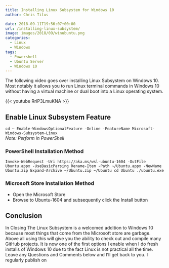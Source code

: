 ```yaml
---
title: Installing Linux Subsystem for Windows 10
author: Chris Titus

date: 2018-09-11T19:56:07+00:00
url: /installing-linux-subsystem/
image: images/2018/09/winubuntu.png
categories:
  - Linux
  - Windows
tags:
  - Powershell
  - Ubuntu Server
  - Windows 10
---
```

The following video goes over installing Linux Subsystem on Windows 10. Most notably it allows you to run Linux terminal commands in Windows 10 without having a virtual machine or dual boot into a Linux operating system. <!--more-->

{{< youtube RriP3LmuKNA >}}  

## Enable Linux Subsystem Feature

`cd ~
Enable-WindowsOptionalFeature -Online -FeatureName Microsoft-Windows-Subsystem-Linux`  
_Note: Perform in PowerShell_ 

### PowerShell Installation Method

`Invoke-WebRequest -Uri https://aka.ms/wsl-ubuntu-1604 -OutFile Ubuntu.appx -UseBasicParsing
Rename-Item -Path ~/Ubuntu.appx -NewName Ubuntu.zip
Expand-Archive ~/Ubuntu.zip ~/Ubuntu cd Ubuntu ./ubuntu.exe` 

### Microsoft Store Installation Method

  * Open the Microsoft Store
  * Browse to Ubuntu-1604 and subsequently click the Install button

## Conclusion

In Closing The Linux Subsystem is a welcomed addition to Windows 10 because most things that come from the Microsoft store are garbage. Above all using this will give you the ability to check out and compile many GitHub projects. It is now one of the first options I enable when I do fresh installs of Windows 10 due to the fact Linux is not practical all the time. Leave any Questions and Comments below and I’ll get back to you. I regularly publish on 

